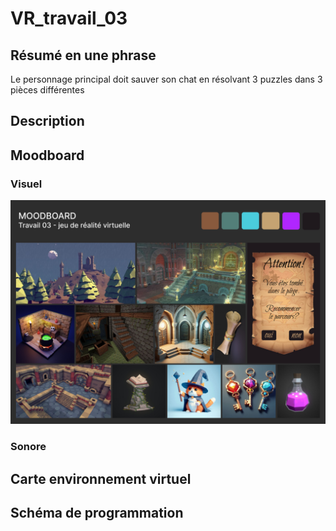 # VR_travail_03
## Résumé en une phrase
Le personnage principal doit sauver son chat en résolvant 3 puzzles dans 3 pièces différentes 
## Description

## Moodboard

### Visuel
![Moodboard](medias/moodboard_vr_proj03.png)

### Sonore

## Carte environnement virtuel

## Schéma de programmation
